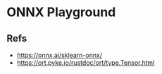 # ONNX Playground

## Refs
- <https://onnx.ai/sklearn-onnx/>
- <https://ort.pyke.io/rustdoc/ort/type.Tensor.html>
